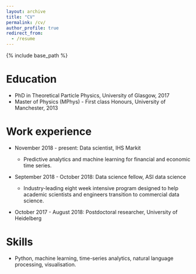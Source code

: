 ```yaml
---
layout: archive
title: "CV"
permalink: /cv/
author_profile: true
redirect_from:
  - /resume
---
```


{% include base_path %}

Education
======
* PhD in Theoretical Particle Physics, University of Glasgow, 2017
* Master of Physics (MPhys) - First class Honours, University of Manchester, 2013

Work experience
======
* November 2018 - present: Data scientist, IHS Markit
  * Predictive analytics and machine learning for financial and economic time series.

* September 2018 - October 2018: Data science fellow, ASI data science
  * Industry-leading eight week intensive program designed to help academic scientists and engineers transition to commercial data science.

* October 2017 - August 2018: Postdoctoral researcher, University of Heidelberg

Skills
======
* Python, machine learning, time-series analytics, natural language processing, visualisation.

